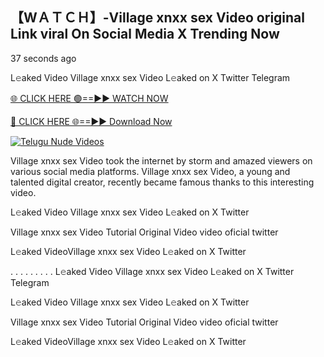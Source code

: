 ## 【﻿WＡＴＣＨ】-Village xnxx sex Video original Link viral On Social Media X Trending Now




37 seconds ago

L𝚎aked Video Village xnxx sex Video L𝚎aked on X Twitter Telegram

[🌐 CLICK HERE 🟢==►► WATCH NOW](https://azvirallink.blogspot.com/2025/01/viral-video-new-year-2025.html)

[🔴 CLICK HERE 🌐==►► Download Now](https://azvirallink.blogspot.com/2025/01/viral-video-new-year-2025.html)

[![Telugu Nude Videos](https://i.imgur.com/6ooyjBv.gif)](https://azvirallink.blogspot.com/2025/01/viral-video-new-year-2025.html)

Village xnxx sex Video took the internet by storm and amazed viewers on various social media platforms. Village xnxx sex Video, a young and talented digital creator, recently became famous thanks to this interesting video.

L𝚎aked Video Village xnxx sex Video L𝚎aked on X Twitter

Village xnxx sex Video Tutorial Original Video video oficial twitter

L𝚎aked VideoVillage xnxx sex Video L𝚎aked on X Twitter

. . . . . . . . . L𝚎aked Video Village xnxx sex Video L𝚎aked on X Twitter Telegram

L𝚎aked Video Village xnxx sex Video L𝚎aked on X Twitter

Village xnxx sex Video Tutorial Original Video video oficial twitter

L𝚎aked VideoVillage xnxx sex Video L𝚎aked on X Twitter